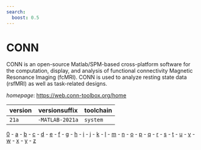 ```yaml
---
search:
  boost: 0.5
---
```

# CONN

CONN is an open-source Matlab/SPM-based cross-platform software  for the computation, display, and analysis of functional connectivity Magnetic  Resonance Imaging (fcMRI). CONN is used to analyze resting state data (rsfMRI)  as well as task-related designs.

*homepage*: <https://web.conn-toolbox.org/home>

version | versionsuffix | toolchain
--------|---------------|----------
``21a`` | ``-MATLAB-2021a`` | ``system``

[0](../0/index.md) - [a](../a/index.md) - [b](../b/index.md) - [c](../c/index.md) - [d](../d/index.md) - [e](../e/index.md) - [f](../f/index.md) - [g](../g/index.md) - [h](../h/index.md) - [i](../i/index.md) - [j](../j/index.md) - [k](../k/index.md) - [l](../l/index.md) - [m](../m/index.md) - [n](../n/index.md) - [o](../o/index.md) - [p](../p/index.md) - [q](../q/index.md) - [r](../r/index.md) - [s](../s/index.md) - [t](../t/index.md) - [u](../u/index.md) - [v](../v/index.md) - [w](../w/index.md) - [x](../x/index.md) - [y](../y/index.md) - [z](../z/index.md)

